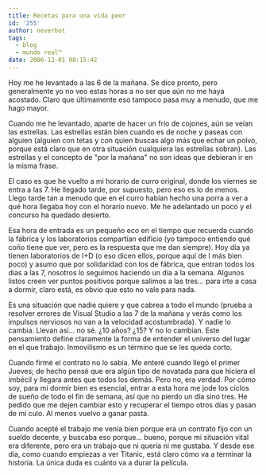 ```yaml
---
title: Recetas para una vida peor
id: '255'
author: neverbot
tags:
  - blog
  - mundo real™
date: 2006-12-01 08:15:42
---
```


Hoy me he levantado a las 6 de la mañana. Se dice pronto, pero generalmente yo no veo estas horas a no ser que aún no me haya acostado. Claro que últimamente eso tampoco pasa muy a menudo, que me hago mayor.

Cuando me he levantado, aparte de hacer un frío de cojones, aún se veían las estrellas. Las estrellas están bien cuando es de noche y paseas con alguien (alguien con tetas y con quien buscas algo más que echar un polvo, porque está claro que en otra situación cualquiera las estrellas sobran). Las estrellas y el concepto de "por la mañana" no son ideas que debieran ir en la misma frase.

El caso es que he vuelto a mi horario de curro original, donde los viernes se entra a las 7. He llegado tarde, por supuesto, pero eso es lo de menos. Llego tarde tan a menudo que en el curro habían hecho una porra a ver a qué hora llegaba hoy con el horario nuevo. Me he adelantado un poco y el concurso ha quedado desierto.

Esa hora de entrada es un pequeño eco en el tiempo que recuerda cuando la fábrica y los laboratorios compartían edificio (yo tampoco entiendo qué coño tiene que ver, pero es la respuesta que me dan siempre). Hoy día ya tienen laboratorios de I+D (o eso dicen ellos, porque aquí de I más bien poco) y asumo que por solidaridad con los de fábrica, que entran todos los días a las 7, nosotros lo seguimos haciendo un día a la semana. Algunos listos creen ver puntos positivos porque salimos a las tres... para irte a casa a dormir, claro está, es obvio que esto no vale para nada.

Es una situación que nadie quiere y que cabrea a todo el mundo (prueba a resolver errores de Visual Studio a las 7 de la mañana y verás como los impulsos nerviosos no van a la velocidad acostumbrada). Y nadie lo cambia. Llevan así... no sé. ¿10 años? ¿15? Y no lo cambian. Este pensamiento define claramente la forma de entender el universo del lugar en el que trabajo. Inmovilismo es un término que se les queda corto.

Cuando firmé el contrato no lo sabía. Me enteré cuando llegó el primer Jueves; de hecho pensé que era algún tipo de novatada para que hiciera el imbécil y llegara antes que todos los demás. Pero no, era verdad. Por cómo soy, para mi dormir bien es esencial, entrar a esta hora me jode los ciclos de sueño de todo el fin de semana, así que no pierdo un día sino tres. He pedido que me dejen cambiar esto y recuperar el tiempo otros días y pasan de mi culo. Al menos vuelvo a ganar pasta.

Cuando acepté el trabajo me venía bien porque era un contrato fijo con un sueldo decente, y buscaba eso porque... bueno, porque mi situación vital era diferente, pero era un trabajo que ni quería ni me gustaba. Y desde ese día, como cuando empiezas a ver Titanic, está claro cómo va a terminar la historia. La única duda es cuánto va a durar la película.
